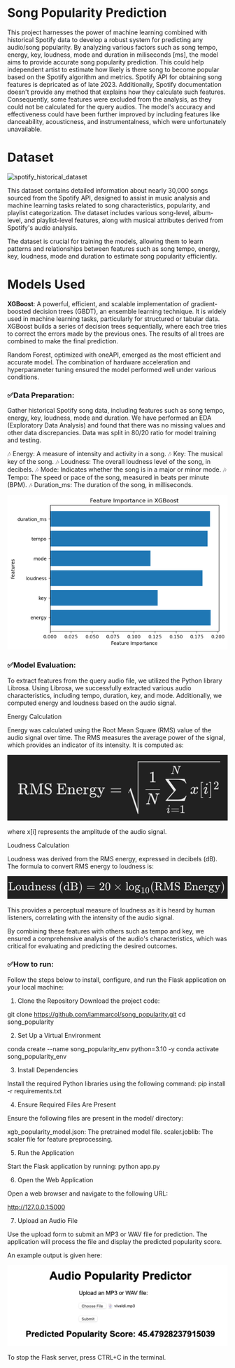 
# Song Popularity Prediction

This project harnesses the power of machine learning combined with historical Spotify data to develop a robust system for predicting any audio/song popularity. By analyzing various factors such as song tempo, energy, key, loudness, mode and duration in miliseconds [ms], the model aims to provide accurate song popularity prediction. This could help independent artist to estimate how likely is there song to become popular based on the Spotify algorithm and metrics. Spotify API for obtaining song features is depricated as of late 2023. Additionally, Spotify documentation doesn't provide any method that explains how they calculate such features. Consequently, some features were excluded from the analysis, as they could not be calculated for the query audios. The model's accuracy and effectiveness could have been further improved by including features like danceability, acousticness, and instrumentalness, which were unfortunately unavailable.

# Dataset

![spotify_historical_dataset](https://www.kaggle.com/datasets/joebeachcapital/30000-spotify-songs)

This dataset contains detailed information about nearly 30,000 songs sourced from the Spotify API, designed to assist in music analysis and machine learning tasks related to song characteristics, popularity, and playlist categorization. The dataset includes various song-level, album-level, and playlist-level features, along with musical attributes derived from Spotify's audio analysis.

The dataset is crucial for training the models, allowing them to learn patterns and relationships between features such as song tempo, energy, key, loudness, mode and duration to estimate song popularity efficiently.

# Models Used

**XGBoost**: A powerful, efficient, and scalable implementation of gradient-boosted decision trees (GBDT), an ensemble learning technique. It is widely used in machine learning tasks, particularly for structured or tabular data. XGBoost builds a series of decision trees sequentially, where each tree tries to correct the errors made by the previous ones. The results of all trees are combined to make the final prediction.


Random Forest, optimized with oneAPI, emerged as the most efficient and accurate model. The combination of hardware acceleration and hyperparameter tuning ensured the model performed well under various conditions.
​
### ✅Data Preparation:

Gather historical Spotify song data, including features such as song tempo, energy, key, loudness, mode and duration. We have performed an EDA (Exploratory Data Analysis) and found that there was no missing values and other data discrepancies. Data was split in 80/20 ratio for model training and testing.

🎶 Energy: A measure of intensity and activity in a song.
🎶 Key: The musical key of the song.
🎶 Loudness: The overall loudness level of the song, in decibels.
🎶 Mode: Indicates whether the song is in a major or minor mode.
🎶 Tempo: The speed or pace of the song, measured in beats per minute (BPM).
🎶 Duration_ms: The duration of the song, in milliseconds.

​![pic0](feature_importance.png)

### ✅Model Evaluation:

To extract features from the query audio file, we utilized the Python library Librosa. Using Librosa, we successfully extracted various audio characteristics, including tempo, duration, key, and mode. Additionally, we computed energy and loudness based on the audio signal.

Energy Calculation

Energy was calculated using the Root Mean Square (RMS) value of the audio signal over time. The RMS measures the average power of the signal, which provides an indicator of its intensity. It is computed as:

​![pic1](energyformula.png)

where x[i] represents the amplitude of the audio signal.

Loudness Calculation

Loudness was derived from the RMS energy, expressed in decibels (dB). The formula to convert RMS energy to loudness is:

​![pic2](loudnessformula.png)

This provides a perceptual measure of loudness as it is heard by human listeners, correlating with the intensity of the audio signal.

By combining these features with others such as tempo and key, we ensured a comprehensive analysis of the audio's characteristics, which was critical for evaluating and predicting the desired outcomes.
​

### ✅How to run:

Follow the steps below to install, configure, and run the Flask application on your local machine:

1. Clone the Repository
Download the project code:

git clone https://github.com/iammarcol/song_popularity.git
cd song_popularity

2. Set Up a Virtual Environment

conda create --name song_popularity_env python=3.10 -y
conda activate song_popularity_env

3. Install Dependencies

Install the required Python libraries using the following command:
pip install -r requirements.txt

4. Ensure Required Files Are Present

Ensure the following files are present in the model/ directory:

xgb_popularity_model.json: The pretrained model file.
scaler.joblib: The scaler file for feature preprocessing.

5. Run the Application

Start the Flask application by running:
python app.py

6. Open the Web Application

Open a web browser and navigate to the following URL:

http://127.0.0.1:5000

7. Upload an Audio File

Use the upload form to submit an MP3 or WAV file for prediction.
The application will process the file and display the predicted popularity score.

An example output is given here:

​![pic4](output_example.png)

To stop the Flask server, press CTRL+C in the terminal.
